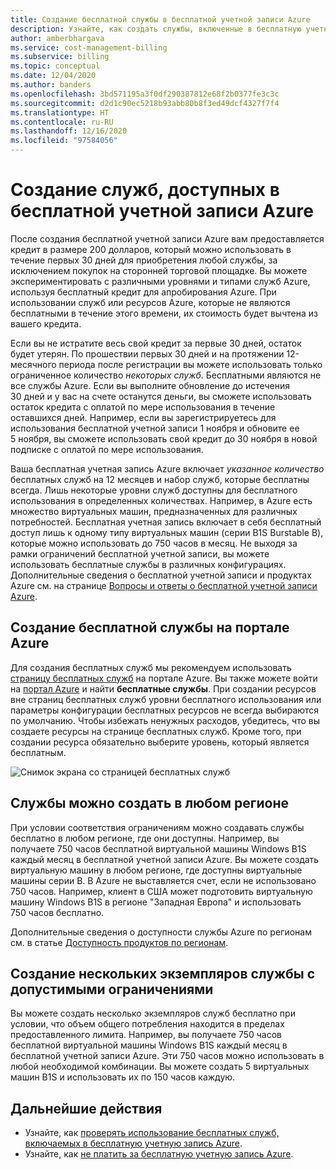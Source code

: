 ```yaml
---
title: Создание бесплатной службы в бесплатной учетной записи Azure
description: Узнайте, как создать службы, включенные в бесплатную учетную запись Azure. Эти службы можно создать в любом регионе, где они предоставляются.
author: amberbhargava
ms.service: cost-management-billing
ms.subservice: billing
ms.topic: conceptual
ms.date: 12/04/2020
ms.author: banders
ms.openlocfilehash: 3bd571195a3f0df290387812e68f2b0377fe3c3c
ms.sourcegitcommit: d2d1c90ec5218b93abb80b8f3ed49dcf4327f7f4
ms.translationtype: HT
ms.contentlocale: ru-RU
ms.lasthandoff: 12/16/2020
ms.locfileid: "97584056"
---
```

# <a name="create-services-included-with-azure-free-account"></a>Создание служб, доступных в бесплатной учетной записи Azure

После создания бесплатной учетной записи Azure вам предоставляется кредит в размере 200 долларов, который можно использовать в течение первых 30 дней для приобретения любой службы, за исключением покупок на сторонней торговой площадке. Вы можете экспериментировать с различными уровнями и типами служб Azure, используя бесплатный кредит для апробирования Azure. При использовании служб или ресурсов Azure, которые не являются бесплатными в течение этого времени, их стоимость будет вычтена из вашего кредита.

Если вы не истратите весь свой кредит за первые 30 дней, остаток будет утерян. По прошествии первых 30 дней и на протяжении 12-месячного периода после регистрации вы можете использовать только ограниченное количество *некоторых служб*. Бесплатными являются не все службы Azure. Если вы выполните обновление до истечения 30 дней и у вас на счете останутся деньги, вы сможете использовать остаток кредита с оплатой по мере использования в течение оставшихся дней. Например, если вы зарегистрируетесь для использования бесплатной учетной записи 1 ноября и обновите ее 5 ноября, вы сможете использовать свой кредит до 30 ноября в новой подписке с оплатой по мере использования. 

Ваша бесплатная учетная запись Azure включает *указанное количество* бесплатных служб на 12 месяцев и набор служб, которые бесплатны всегда. Лишь некоторые уровни служб доступны для бесплатного использования в определенных количествах. Например, в Azure есть множество виртуальных машин, предназначенных для различных потребностей. Бесплатная учетная запись включает в себя бесплатный доступ лишь к одному типу виртуальных машин (серии B1S Burstable B), которые можно использовать до 750 часов в месяц. Не выходя за рамки ограничений бесплатной учетной записи, вы можете использовать бесплатные службы в различных конфигурациях. Дополнительные сведения о бесплатной учетной записи и продуктах Azure см. на странице [Вопросы и ответы о бесплатной учетной записи Azure](https://azure.microsoft.com/free/free-account-faq/).

## <a name="create-free-services-in-the-azure-portal"></a>Создание бесплатной службы на портале Azure

Для создания бесплатных служб мы рекомендуем использовать [страницу бесплатных служб](https://go.microsoft.com/fwlink/?linkid=859151) на портале Azure. Вы также можете войти на [портал Azure](https://portal.azure.com) и найти **бесплатные службы**. При создании ресурсов вне страниц бесплатных служб уровни бесплатного использования или параметры конфигурации бесплатных ресурсов не всегда выбираются по умолчанию. Чтобы избежать ненужных расходов, убедитесь, что вы создаете ресурсы на странице бесплатных служб. Кроме того, при создании ресурса обязательно выберите уровень, который является бесплатным.

![Снимок экрана со страницей бесплатных служб](./media/create-free-services/billing-freeservices-grid.png)

## <a name="services-can-be-created-in-any-region"></a>Службы можно создать в любом регионе

При условии соответствия ограничениям можно создавать службы бесплатно в любом регионе, где они доступны. Например, вы получаете 750 часов бесплатной виртуальной машины Windows B1S каждый месяц в бесплатной учетной записи Azure. Вы можете создать виртуальную машину в любом регионе, где доступны виртуальные машины серии В. В Azure не выставляется счет, если не использовано 750 часов. Например, клиент в США может подготовить виртуальную машину Windows B1S в регионе "Западная Европа" и использовать 750 часов бесплатно.

Дополнительные сведения о доступности службы Azure по регионам см. в статье [Доступность продуктов по регионам](https://azure.microsoft.com/regions/services/).

## <a name="create-multiple-service-instances-in-allowed-limits"></a>Создание нескольких экземпляров службы с допустимыми ограничениями

Вы можете создать несколько экземпляров служб бесплатно при условии, что объем общего потребления находится в пределах предоставленного лимита. Например, вы получаете 750 часов бесплатной виртуальной машины Windows B1S каждый месяц в бесплатной учетной записи Azure. Эти 750 часов можно использовать в любой необходимой комбинации. Вы можете создать 5 виртуальных машин B1S и использовать их по 150 часов каждую.

## <a name="next-steps"></a>Дальнейшие действия

- Узнайте, как [проверять использование бесплатных служб, включаемых в бесплатную учетную запись Azure](check-free-service-usage.md).
- Узнайте, как [не платить за бесплатную учетную запись Azure](avoid-charges-free-account.md).
